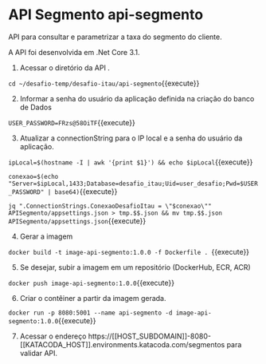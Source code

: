# API Segmento api-segmento

API para consultar e parametrizar a taxa do segmento do cliente.

A API foi desenvolvida em .Net Core 3.1.

1. Acessar o diretório da API .

`cd ~/desafio-temp/desafio-itau/api-segmento`{{execute}}

2. Informar a senha do usuário da aplicação definida na criação do banco de Dados

`USER_PASSWORD=FRzs@58OiTF`{{execute}}

3. Atualizar a connectionString para o IP local e a senha do usuário da aplicação.

`ipLocal=$(hostname -I | awk '{print $1}') && echo $ipLocal`{{execute}}

`conexao=$(echo "Server=$ipLocal,1433;Database=desafio_itau;Uid=user_desafio;Pwd=$USER_PASSWORD" | base64)`{{execute}}

`jq ".ConnectionStrings.ConexaoDesafioItau = \"$conexao\"" APISegmento/appsettings.json > tmp.$$.json && mv tmp.$$.json APISegmento/appsettings.json`{{execute}}

4. Gerar a imagem 

`docker build -t image-api-segmento:1.0.0 -f Dockerfile . `{{execute}}

5. Se desejar, subir a imagem em um repositório (DockerHub, ECR, ACR)

`docker push image-api-segmento:1.0.0`{{execute}}

6. Criar o contêiner a partir da imagem gerada. 

`docker run -p 8080:5001 --name api-segmento -d image-api-segmento:1.0.0`{{execute}}

7. Acessar o endereço https://[[HOST_SUBDOMAIN]]-8080-[[KATACODA_HOST]].environments.katacoda.com/segmentos para validar API.



